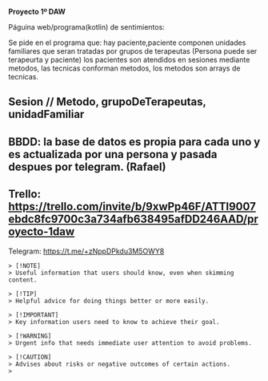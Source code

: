 **Proyecto 1º DAW**

Páguina web/programa(kotlin) de sentimientos:

Se pide en el programa que: hay paciente,paciente componen unidades familiares que seran tratadas por grupos de terapeutas (Persona puede ser terapeurta y paciente) los pacientes son atendidos en sesiones mediante metodos, las tecnicas conforman metodos, los metodos son arrays de tecnicas.




Sesion // Metodo, grupoDeTerapeutas, unidadFamiliar
----------------------------------------------------------------------------------------------
BBDD: la base de datos es propia para cada uno y es actualizada por una persona y pasada despues por telegram. (Rafael)
---------------------------------------------------------------------------------------------
Trello: https://trello.com/invite/b/9xwPp46F/ATTI9007ebdc8fc9700c3a734afb638495afDD246AAD/proyecto-1daw
----------------------------------------------------------------------------------------------
Telegram: https://t.me/+zNppDPkdu3M5OWY8

```
> [!NOTE]
> Useful information that users should know, even when skimming content.

> [!TIP]
> Helpful advice for doing things better or more easily.

> [!IMPORTANT]
> Key information users need to know to achieve their goal.

> [!WARNING]
> Urgent info that needs immediate user attention to avoid problems.

> [!CAUTION]
> Advises about risks or negative outcomes of certain actions.
>
```
